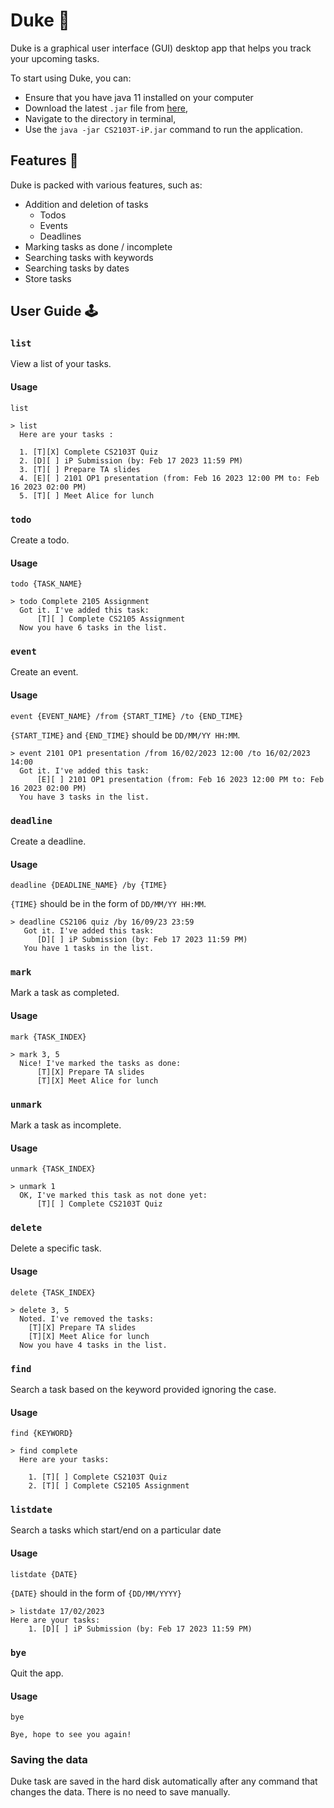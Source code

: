 # Duke 🤖

Duke is a graphical user interface (GUI) desktop app that helps you track your upcoming tasks. 

To start using Duke, you can:
- Ensure that you have java 11 installed on your computer
- Download the latest `.jar` file from [here](https://github.com/PawanPatil19/ip/releases),
- Navigate to the directory in terminal, 
- Use the `java -jar CS2103T-iP.jar` command to run the application.

## Features 👾

Duke is packed with various features, such as:

* Addition and deletion of tasks
    * Todos
    * Events
    * Deadlines
* Marking tasks as done / incomplete
* Searching tasks with keywords
* Searching tasks by dates
* Store tasks

## User Guide 🕹

### `list`

View a list of your tasks.

#### Usage

`list`

```
> list
  Here are your tasks :
  
  1. [T][X] Complete CS2103T Quiz
  2. [D][ ] iP Submission (by: Feb 17 2023 11:59 PM)
  3. [T][ ] Prepare TA slides
  4. [E][ ] 2101 OP1 presentation (from: Feb 16 2023 12:00 PM to: Feb 16 2023 02:00 PM)
  5. [T][ ] Meet Alice for lunch
```

### `todo`

Create a todo.

#### Usage

`todo {TASK_NAME}`

```
> todo Complete 2105 Assignment
  Got it. I've added this task:
      [T][ ] Complete CS2105 Assignment
  Now you have 6 tasks in the list.
```

### `event`

Create an event.

#### Usage

`event {EVENT_NAME} /from {START_TIME} /to {END_TIME}`

`{START_TIME}` and `{END_TIME}` should be `DD/MM/YY HH:MM`.

```
> event 2101 OP1 presentation /from 16/02/2023 12:00 /to 16/02/2023 14:00
  Got it. I've added this task:
      [E][ ] 2101 OP1 presentation (from: Feb 16 2023 12:00 PM to: Feb 16 2023 02:00 PM)
  You have 3 tasks in the list.
```

### `deadline`

Create a deadline.

#### Usage

`deadline {DEADLINE_NAME} /by {TIME}`

`{TIME}` should be in the form of `DD/MM/YY HH:MM`.

```
> deadline CS2106 quiz /by 16/09/23 23:59
   Got it. I've added this task:
      [D][ ] iP Submission (by: Feb 17 2023 11:59 PM)
   You have 1 tasks in the list.
```

### `mark`

Mark a task as completed.

#### Usage

`mark {TASK_INDEX}`

```
> mark 3, 5
  Nice! I've marked the tasks as done:
      [T][X] Prepare TA slides
      [T][X] Meet Alice for lunch
```


### `unmark`

Mark a task as incomplete.

#### Usage

`unmark {TASK_INDEX}`

```
> unmark 1
  OK, I've marked this task as not done yet:
      [T][ ] Complete CS2103T Quiz
```


### `delete`

Delete a specific task.

#### Usage

`delete {TASK_INDEX}`

```
> delete 3, 5
  Noted. I've removed the tasks:
	[T][X] Prepare TA slides
	[T][X] Meet Alice for lunch
  Now you have 4 tasks in the list.
```

### `find`

Search a task based on the keyword provided ignoring the case.

#### Usage

`find {KEYWORD}`

```
> find complete
  Here are your tasks:
  
    1. [T][ ] Complete CS2103T Quiz
    2. [T][ ] Complete CS2105 Assignment
```

### `listdate`

Search a tasks which start/end on a particular date

#### Usage

`listdate {DATE}`

`{DATE}` should in the form of `{DD/MM/YYYY}`


```
> listdate 17/02/2023
Here are your tasks: 
	1. [D][ ] iP Submission (by: Feb 17 2023 11:59 PM)
```

### `bye`

Quit the app.

#### Usage

`bye`

```
Bye, hope to see you again!
```

### Saving the data
Duke task are saved in the hard disk automatically after any command that changes the data. There is no need to save manually.